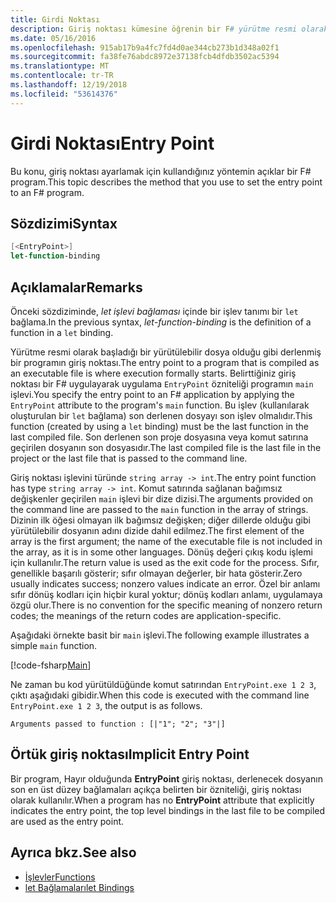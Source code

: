 ```yaml
---
title: Girdi Noktası
description: Giriş noktası kümesine öğrenin bir F# yürütme resmi olarak başladığı bir yürütülebilir dosyası olarak derlenmiş bir program.
ms.date: 05/16/2016
ms.openlocfilehash: 915ab17b9a4fc7fd4d0ae344cb273b1d348a02f1
ms.sourcegitcommit: fa38fe76abdc8972e37138fcb4dfdb3502ac5394
ms.translationtype: MT
ms.contentlocale: tr-TR
ms.lasthandoff: 12/19/2018
ms.locfileid: "53614376"
---
```

# <a name="entry-point"></a><span data-ttu-id="1ebb8-103">Girdi Noktası</span><span class="sxs-lookup"><span data-stu-id="1ebb8-103">Entry Point</span></span>

<span data-ttu-id="1ebb8-104">Bu konu, giriş noktası ayarlamak için kullandığınız yöntemin açıklar bir F# program.</span><span class="sxs-lookup"><span data-stu-id="1ebb8-104">This topic describes the method that you use to set the entry point to an F# program.</span></span>

## <a name="syntax"></a><span data-ttu-id="1ebb8-105">Sözdizimi</span><span class="sxs-lookup"><span data-stu-id="1ebb8-105">Syntax</span></span>

```fsharp
[<EntryPoint>]
let-function-binding
```

## <a name="remarks"></a><span data-ttu-id="1ebb8-106">Açıklamalar</span><span class="sxs-lookup"><span data-stu-id="1ebb8-106">Remarks</span></span>

<span data-ttu-id="1ebb8-107">Önceki sözdiziminde, *let işlevi bağlaması* içinde bir işlev tanımı bir `let` bağlama.</span><span class="sxs-lookup"><span data-stu-id="1ebb8-107">In the previous syntax, *let-function-binding* is the definition of a function in a `let` binding.</span></span>

<span data-ttu-id="1ebb8-108">Yürütme resmi olarak başladığı bir yürütülebilir dosya olduğu gibi derlenmiş bir programın giriş noktası.</span><span class="sxs-lookup"><span data-stu-id="1ebb8-108">The entry point to a program that is compiled as an executable file is where execution formally starts.</span></span> <span data-ttu-id="1ebb8-109">Belirttiğiniz giriş noktası bir F# uygulayarak uygulama `EntryPoint` özniteliği programın `main` işlevi.</span><span class="sxs-lookup"><span data-stu-id="1ebb8-109">You specify the entry point to an F# application by applying the `EntryPoint` attribute to the program's `main` function.</span></span> <span data-ttu-id="1ebb8-110">Bu işlev (kullanılarak oluşturulan bir `let` bağlama) son derlenen dosyayı son işlev olmalıdır.</span><span class="sxs-lookup"><span data-stu-id="1ebb8-110">This function (created by using a `let` binding) must be the last function in the last compiled file.</span></span> <span data-ttu-id="1ebb8-111">Son derlenen son proje dosyasına veya komut satırına geçirilen dosyanın son dosyasıdır.</span><span class="sxs-lookup"><span data-stu-id="1ebb8-111">The last compiled file is the last file in the project or the last file that is passed to the command line.</span></span>

<span data-ttu-id="1ebb8-112">Giriş noktası işlevini türünde `string array -> int`.</span><span class="sxs-lookup"><span data-stu-id="1ebb8-112">The entry point function has type `string array -> int`.</span></span> <span data-ttu-id="1ebb8-113">Komut satırında sağlanan bağımsız değişkenler geçirilen `main` işlevi bir dize dizisi.</span><span class="sxs-lookup"><span data-stu-id="1ebb8-113">The arguments provided on the command line are passed to the `main` function in the array of strings.</span></span> <span data-ttu-id="1ebb8-114">Dizinin ilk öğesi olmayan ilk bağımsız değişken; diğer dillerde olduğu gibi yürütülebilir dosyanın adını dizide dahil edilmez.</span><span class="sxs-lookup"><span data-stu-id="1ebb8-114">The first element of the array is the first argument; the name of the executable file is not included in the array, as it is in some other languages.</span></span> <span data-ttu-id="1ebb8-115">Dönüş değeri çıkış kodu işlemi için kullanılır.</span><span class="sxs-lookup"><span data-stu-id="1ebb8-115">The return value is used as the exit code for the process.</span></span> <span data-ttu-id="1ebb8-116">Sıfır, genellikle başarılı gösterir; sıfır olmayan değerler, bir hata gösterir.</span><span class="sxs-lookup"><span data-stu-id="1ebb8-116">Zero usually indicates success; nonzero values indicate an error.</span></span> <span data-ttu-id="1ebb8-117">Özel bir anlamı sıfır dönüş kodları için hiçbir kural yoktur; dönüş kodları anlamı, uygulamaya özgü olur.</span><span class="sxs-lookup"><span data-stu-id="1ebb8-117">There is no convention for the specific meaning of nonzero return codes; the meanings of the return codes are application-specific.</span></span>

<span data-ttu-id="1ebb8-118">Aşağıdaki örnekte basit bir `main` işlevi.</span><span class="sxs-lookup"><span data-stu-id="1ebb8-118">The following example illustrates a simple `main` function.</span></span>

[!code-fsharp[Main](../../../../samples/snippets/fsharp/entry-point/snippet501.fs)]

<span data-ttu-id="1ebb8-119">Ne zaman bu kod yürütüldüğünde komut satırından `EntryPoint.exe 1 2 3`, çıktı aşağıdaki gibidir.</span><span class="sxs-lookup"><span data-stu-id="1ebb8-119">When this code is executed with the command line `EntryPoint.exe 1 2 3`, the output is as follows.</span></span>

```console
Arguments passed to function : [|"1"; "2"; "3"|]
```

## <a name="implicit-entry-point"></a><span data-ttu-id="1ebb8-120">Örtük giriş noktası</span><span class="sxs-lookup"><span data-stu-id="1ebb8-120">Implicit Entry Point</span></span>

<span data-ttu-id="1ebb8-121">Bir program, Hayır olduğunda **EntryPoint** giriş noktası, derlenecek dosyanın son en üst düzey bağlamaları açıkça belirten bir özniteliği, giriş noktası olarak kullanılır.</span><span class="sxs-lookup"><span data-stu-id="1ebb8-121">When a program has no **EntryPoint** attribute that explicitly indicates the entry point, the top level bindings in the last file to be compiled are used as the entry point.</span></span>

## <a name="see-also"></a><span data-ttu-id="1ebb8-122">Ayrıca bkz.</span><span class="sxs-lookup"><span data-stu-id="1ebb8-122">See also</span></span>

- [<span data-ttu-id="1ebb8-123">İşlevler</span><span class="sxs-lookup"><span data-stu-id="1ebb8-123">Functions</span></span>](index.md)
- [<span data-ttu-id="1ebb8-124">let Bağlamaları</span><span class="sxs-lookup"><span data-stu-id="1ebb8-124">let Bindings</span></span>](let-bindings.md)